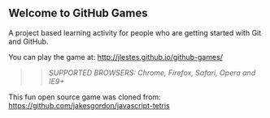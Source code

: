 ## Welcome to GitHub Games

A project based learning activity for people who are getting started with Git and GitHub.

You can play the game at: http://jlestes.github.io/github-games/

>> _*SUPPORTED BROWSERS*: Chrome, Firefox, Safari, Opera and IE9+_

This fun open source game was cloned from: https://github.com/jakesgordon/javascript-tetris
